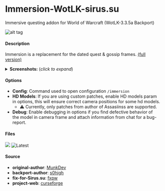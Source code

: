 # Immersion-WotLK-sirus.su
Immersive questing addon for World of Warcraft (WotLK-3.3.5a Backport)

![alt tag](https://media.discordapp.net/attachments/1083384675030020186/1111712146292736000/FwgkxQp.png?raw=true&width=696&height=504)

#### Description
Immersion is a replacement for the dated quest & gossip frames. [(full version)](https://www.curseforge.com/wow/addons/immersion)
<details>
  <summary><b>Screenshots:</b> (<i>click to expand</i>)</summary>

  ![alt tag](https://i.imgur.com/Dd6KJRM.png?raw=true&width=516&height=324)
  <p align="center">
    <img src="https://i.imgur.com/Kw6ctXN.png" width="200" title="screenshot_1">
    <img src="https://i.imgur.com/ibFrBFF.png" width="200" alt="screenshot_2">
    <img src="https://i.imgur.com/HXFA9TC.png" width="200" alt="screenshot_3">
    <img src="https://i.imgur.com/6DnuwBw.png" width="200" alt="screenshot_4">
  </p>

</details>

#### Options
- <b>Config</b>: Command used to open configuration ```/immersion```
- <b>HD Models</b>: If you are using custom patches, enable HD models param in options, this will ensure correct camera positions for some hd models.
    - :warning: Currently, only patches from author of Assasiinss are supported.
- <b>Debug</b>: Enable debugging in options if you find defective behavior of the model in camera frame and attach information from chat for a bug-report.

#### Files
<p align="left">
  <img src="https://img.shields.io/github/downloads/s0h2x/Immersion-WotLK/latest/total?label=Download%40latest&style=flat-square&logo=github&logoColor=white"
    <a href="https://github.com/fxpw/Immersion/releases/latest">
    <img src="https://img.shields.io/github/watchers/fxpw/Immersion?style=social"
         alt="Latest">

</p>

#### Source
- <b>original-author</b>: [MunkDev](https://github.com/seblindfors)
- <b>backport-author</b>: [s0high](https://github.com/s0h2x)
- <b>fix-for-Sirus.su</b>: [fxpw](https://github.com/fxpw)
- <b>project-web</b>: [curseforge](https://www.curseforge.com/wow/addons/immersion)
